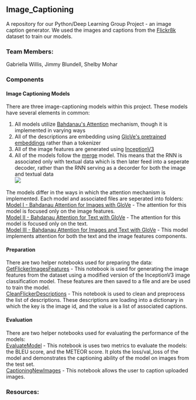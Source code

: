 ## Image_Captioning
A repository for our Python/Deep Learning Group Project - an image caption generator. We used the images and captions from the [Flickr8k](https://github.com/jbrownlee/Datasets/releases) dataset to train our models.<br>

### Team Members:
Gabriella Willis, Jimmy Blundell, Shelby Mohar

### Components
#### Image Captioning Models
There are three image-captioning models within this project. These models have several elements in common:<br>
1) All models utilize [Bahdanau's Attention](https://arxiv.org/abs/1409.0473) mechanism, though it is implemented in varying ways<br>
2) All of the descriptions are embedding using [GloVe's pretrained embeddings](https://nlp.stanford.edu/projects/glove/) rather than a tokenizer<br>
3) All of the image features are generated using [InceptionV3](https://keras.io/api/applications/inceptionv3/)<br>
4) All of the models follow the [merge](https://arxiv.org/abs/1708.02043) model. This means that the RNN is associated only with textual data which is then later feed into a seperate decoder, rather than the RNN serving as a decorder for both the image and textual data <br>
![](https://3qeqpr26caki16dnhd19sv6by6v-wpengine.netdna-ssl.com/wp-content/uploads/2017/09/Schematic-of-the-Merge-Model-For-Image-Captioning.png)<br>

The models differ in the ways in which the attention mechanism is implemented. Each model and associated files are seperated into folders:<br>
[Model I - Bahdanau Attention for Images with GloVe](https://github.com/smgbx/Image_Captioning/tree/main/Model%20I%20-%20Bahdanau%20Attention%20for%20Images%20with%20GloVe) - The attention for this model is focused only on the image features. <br>
[Model II - Bahdanau Attention for Text with GloVe](https://github.com/smgbx/Image_Captioning/tree/main/Model%20II%20-%20Bahdanau%20Attention%20for%20Text%20with%20GloVe) - The attention for this model is focused only on the text. <br>
[Model III - Bahdanau Attention for Images and Text with GloVe](https://github.com/smgbx/Image_Captioning/tree/main/Model%20III%20-%20Bahdanau%20Attention%20for%20Images%20and%20Text%20with%20GloVe) - This model implements attention for both the text and the image features components.<br>

#### Preparation
There are two helper notebooks used for preparing the data:<br>
[GetFlickerImagesFeatures](https://github.com/smgbx/Image_Captioning/blob/main/GetFlickerImagesFeatures.ipynb) - This notebook is used for generating the image features from the dataset using a modified version of the InceptionV3 image classification model. These features are then saved to a file and are be used to train the model. <br>
[CleanFlickerDescriptions](https://github.com/smgbx/Image_Captioning/blob/main/CleanFlickerDescriptions.ipynb) - This notebook is used to clean and preprocess the list of descriptions. These descriptions are loading into a dictionary in which the key is the image id, and the value is a list of associated captions.<br>

#### Evaluation
There are two helper notebooks used for evaluating the performance of the models:<br>
[EvaluateModel](https://github.com/smgbx/Image_Captioning/blob/main/EvaluateModel.ipynb) - This notebook is uses two metrics to evaluate the models: the BLEU score, and the METEOR score. It plots the loss/val_loss of the model and demonstrates the captioning ability of the model on images from the test set.<br>
[CaptioningNewImages](https://github.com/smgbx/Image_Captioning/blob/main/CaptioningNewImages.ipynb) - This notebook allows the user to caption uploaded images.<br>

### Resources:
